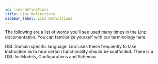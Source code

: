 ```yaml
---
id: linz-definitions
title: Linz Definitions
sidebar_label: Linz Definitions
---
```


The following are a list of words you'll see used many times in the Linz documentation. You can familiarize yourself with our terminology here.

DSL
Domain specific language. Linz uses these frequently to take instruction as to how certain functionality should be scaffolded.
There is a DSL for Models, Configurations and Schemas.
